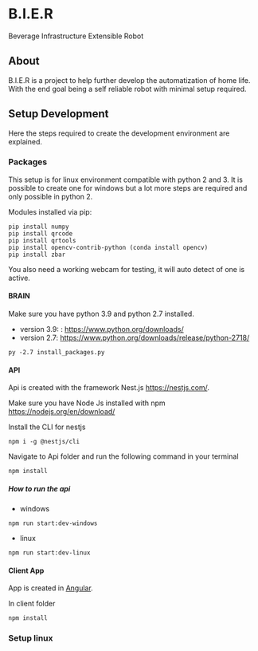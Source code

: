 # B.I.E.R
Beverage Infrastructure Extensible Robot

## About

B.I.E.R is a project to help further develop the automatization of home life. With the end goal being a self reliable robot with minimal setup required.

## Setup Development

Here the steps required to create the development environment are explained.

### Packages

This setup is for linux environment compatible with python 2 and 3.
It is possible to create one for windows but a lot more steps are required and only possible in python 2.

Modules installed via pip:

```
pip install numpy
pip install qrcode
pip install qrtools
pip install opencv-contrib-python (conda install opencv)
pip install zbar
```

You also need a working webcam for testing, it will auto detect of one is active.

#### BRAIN

Make sure you have python 3.9 and python 2.7 installed.
- version 3.9: : https://www.python.org/downloads/
- version 2.7: https://www.python.org/downloads/release/python-2718/

```
py -2.7 install_packages.py
```

#### API

Api is created with the framework Nest.js https://nestjs.com/.

Make sure you have Node Js installed with npm
https://nodejs.org/en/download/

Install the CLI for nestjs
```
npm i -g @nestjs/cli
```

Navigate to Api folder and run the following command in your terminal
```
npm install
```

##### How to run the api
- windows
```
npm run start:dev-windows
```

- linux
```
npm run start:dev-linux
```

#### Client App

App is created in [Angular](https://angular.io/).

In client folder
```
npm install
```

### Setup linux


